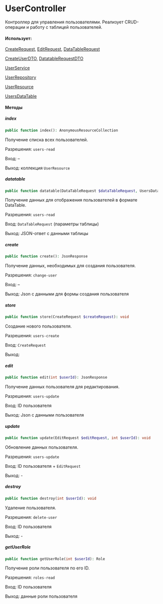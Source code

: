 # UserController

Контроллер для управления пользователями.
Реализует CRUD-операции и работу с таблицей пользователей.

#### Использует:

[CreateRequest](/app/Http/Requests/Users/CreateRequest.md), [EditRequest](/app/Http/Requests/Users/EditRequest.md), [DataTableRequest](/app/Http/Requests/DataTableRequest.md)

[CreateUserDTO](/app/DTO/User/CreateUserDTO.md), [DatatableRequestDTO](/app/DTO/DatatableRequestDTO.md)

[UserService](/app/Services/User/UserService.md)

[UserRepository](/app/Repositories/User/UserRepository.md)

[UserResource](/app/Http/Resources/User/UserResource.md)

[UsersDataTable](/app/DataTables/UsersDataTable.md)

#### Методы

##### index

```php
public function index(): AnonymousResourceCollection
```

Получение списка всех пользователей.

Разрешения: `users-read`

Вход: –

Выход: коллекция `UserResource`

##### datatable

```php
public function datatable(DataTableRequest $dataTableRequest, UsersDataTable $usersDataTable): JsonResponse
```

Получение данных для отображения пользователей в формате DataTable.

Разрешения: `users-read`

Вход: `DataTableRequest` (параметры таблицы)

Выход: JSON-ответ с данными таблицы

##### create

```php
public function create(): JsonResponse
```

Получение данных, необходимых для создания пользователя.

Разрешения: `change-user`

Вход: –

Выход: Json с данными для формы создания пользователя

##### store

```php
public function store(CreateRequest $createRequest): void
```

Создание нового пользователя.

Разрешения: `users-create`

Вход: `CreateRequest`

Выход:

##### edit

```php
public function edit(int $userId): JsonResponse
```

Получение данных пользователя для редактирования.

Разрешения: `users-update`

Вход: ID пользователя

Выход: Json с данными пользователя

##### update

```php
public function update(EditRequest $editRequest, int $userId): void
```

Обновление данных пользователя.

Разрешения: `users-update`

Вход: ID пользователя + `EditRequest`

Выход: -

##### destroy

```php
public function destroy(int $userId): void
```

Удаление пользователя.

Разрешения: `delete-user`

Вход: ID пользователя

Выход: -

##### getUserRole

```php
public function getUserRole(int $userId): Role
```

Получение роли пользователя по его ID.

Разрешения: `roles-read`

Вход: ID пользователя

Выход: данные роли пользователя
